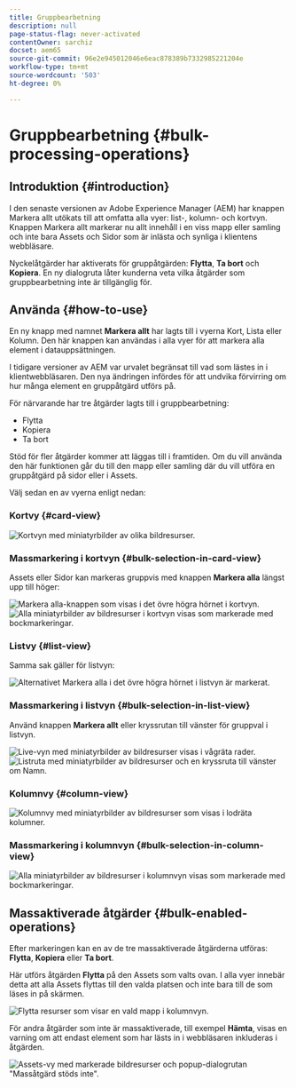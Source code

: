 ```yaml
---
title: Gruppbearbetning
description: null
page-status-flag: never-activated
contentOwner: sarchiz
docset: aem65
source-git-commit: 96e2e945012046e6eac878389b7332985221204e
workflow-type: tm+mt
source-wordcount: '503'
ht-degree: 0%

---
```



# Gruppbearbetning {#bulk-processing-operations}

## Introduktion {#introduction}

I den senaste versionen av Adobe Experience Manager (AEM) har knappen Markera allt utökats till att omfatta alla vyer: list-, kolumn- och kortvyn. Knappen Markera allt markerar nu allt innehåll i en viss mapp eller samling och inte bara Assets och Sidor som är inlästa och synliga i klientens webbläsare.

Nyckelåtgärder har aktiverats för gruppåtgärden: **Flytta**, **Ta bort** och **Kopiera**. En ny dialogruta låter kunderna veta vilka åtgärder som gruppbearbetning inte är tillgänglig för.

## Använda {#how-to-use}

En ny knapp med namnet **Markera allt** har lagts till i vyerna Kort, Lista eller Kolumn. Den här knappen kan användas i alla vyer för att markera alla element i datauppsättningen.

I tidigare versioner av AEM var urvalet begränsat till vad som lästes in i klientwebbläsaren. Den nya ändringen infördes för att undvika förvirring om hur många element en gruppåtgärd utförs på.

För närvarande har tre åtgärder lagts till i gruppbearbetning:

* Flytta
* Kopiera
* Ta bort

Stöd för fler åtgärder kommer att läggas till i framtiden.
Om du vill använda den här funktionen går du till den mapp eller samling där du vill utföra en gruppåtgärd på sidor eller i Assets.

Välj sedan en av vyerna enligt nedan:

### Kortvy {#card-view}

![Kortvyn med miniatyrbilder av olika bildresurser.](assets/unu.png)

### Massmarkering i kortvyn {#bulk-selection-in-card-view}

Assets eller Sidor kan markeras gruppvis med knappen **Markera alla** längst upp till höger:

![Markera alla-knappen som visas i det övre högra hörnet i kortvyn.](assets/doi.png) ![Alla miniatyrbilder av bildresurser i kortvyn visas som markerade med bockmarkeringar.](assets/trei.png)

### Listvy {#list-view}

Samma sak gäller för listvyn:

![Alternativet Markera alla i det övre högra hörnet i listvyn är markerat.](assets/patru_modified.png)

### Massmarkering i listvyn {#bulk-selection-in-list-view}

Använd knappen **Markera allt** eller kryssrutan till vänster för gruppval i listvyn.

![Live-vyn med miniatyrbilder av bildresurser visas i vågräta rader.](assets/cinci.png) ![Listruta med miniatyrbilder av bildresurser och en kryssruta till vänster om Namn.](assets/sase.png)

### Kolumnvy {#column-view}

![Kolumnvy med miniatyrbilder av bildresurser som visas i lodräta kolumner.](assets/sapte.png)

### Massmarkering i kolumnvyn {#bulk-selection-in-column-view}

![Alla miniatyrbilder av bildresurser i kolumnvyn visas som markerade med bockmarkeringar.](assets/opt.png)

## Massaktiverade åtgärder {#bulk-enabled-operations}

Efter markeringen kan en av de tre massaktiverade åtgärderna utföras: **Flytta**, **Kopiera** eller **Ta bort**.

Här utförs åtgärden **Flytta** på den Assets som valts ovan. I alla vyer innebär detta att alla Assets flyttas till den valda platsen och inte bara till de som läses in på skärmen.

![Flytta resurser som visar en vald mapp i kolumnvyn.](assets/noua.png)

För andra åtgärder som inte är massaktiverade, till exempel **Hämta**, visas en varning om att endast element som har lästs in i webbläsaren inkluderas i åtgärden.

![Assets-vy med markerade bildresurser och popup-dialogrutan &quot;Massåtgärd stöds inte&quot;.](assets/zece.png)
